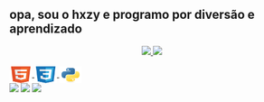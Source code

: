## opa, sou o hxzy e programo por diversão e aprendizado
<div align="center">
  <a href="https://github.com/hxzyyy">
  <img height="180em" src="https://github-readme-stats.vercel.app/api?username=hxzyyy&show_icons=true&theme=dracula&include_all_commits=true&count_private=true"/>
  <img height="180em" src="https://github-readme-stats.vercel.app/api/top-langs/?username=hxzyyy&layout=compact&langs_count=7&theme=dracula"/>
</div>

<div style="display: inline_block"><br>
  <img align="center" alt="Rafa-HTML" height="30" width="40" src="https://raw.githubusercontent.com/devicons/devicon/master/icons/html5/html5-original.svg">
  <img align="center" alt="Rafa-CSS" height="30" width="40" src="https://raw.githubusercontent.com/devicons/devicon/master/icons/css3/css3-original.svg">
  <img align="center" alt="Rafa-Python" height="30" width="40" src="https://raw.githubusercontent.com/devicons/devicon/master/icons/python/python-original.svg">
  
  <div>
  <a href="https://www.instagram.com/hxzy.digital/" target="_blank"><img src="https://img.shields.io/badge/-Instagram-%23E4405F?style=for-the-badge&logo=instagram&logoColor=white" target="_blank"></a>
  <a href="https://www.tiktok.com/@euamoleagueoflegends" target="_blank"><img src="https://img.shields.io/badge/TikTok-000000?style=for-the-badge&logo=tiktok&logoColor=white" target="_blank"></a> 
  <a href="https://www.reddit.com/user/guizineowwww" target="_blank"><img src="https://img.shields.io/badge/Reddit-FF4500?style=for-the-badge&logo=reddit&logoColor=white" target="_blank"></a>     
    
</div>

